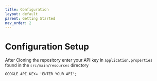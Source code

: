 ```yaml
---
title: Configuration
layout: default
parent: Getting Started
nav_order: 2
---
```


# Configuration Setup

After Cloning the repository enter your API key in `application.properties` found in the `src/main/resources` directory

```properties
GOOGLE_API_KEY= 'ENTER YOUR API';
```